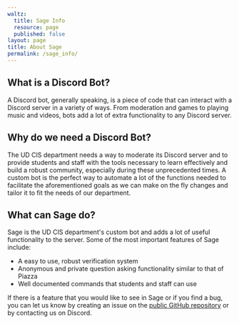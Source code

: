 ```yaml
---
waltz:
  title: Sage Info
  resource: page
  published: false
layout: page
title: About Sage
permalink: /sage_info/
---
```

## What is a Discord Bot?

A Discord bot, generally speaking, is a piece of code that can interact with a Discord server in a variety of ways. From
moderation and games to playing music and videos, bots add a lot of extra functionality to any Discord server.

## Why do we need a Discord Bot?

The UD CIS department needs a way to moderate its Discord server and to provide students and staff with the tools
necessary to learn effectively and build a robust community, especially during these unprecedented times. A custom bot
is the perfect way to automate a lot of the functions needed to facilitate the aforementioned goals as we can make on
the fly changes and tailor it to fit the needs of our department.

## What can Sage do?

Sage is the UD CIS department's custom bot and adds a lot of useful functionality to the server. Some of the most
important features of Sage include:

  * A easy to use, robust verification system 
  * Anonymous and private question asking functionality similar to that of Piazza
  * Well documented commands that students and staff can use

If there is a feature that you would like to see in Sage or if you find a bug, you can let us know by creating an issue
on the [public GitHub repository][28] or by contacting us on Discord.

   [28]: https://github.com/ud-cis-discord/SageV2